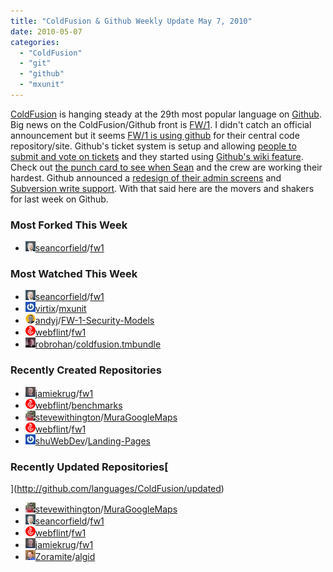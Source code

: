 ```yaml
---
title: "ColdFusion & Github Weekly Update May 7, 2010"
date: 2010-05-07
categories: 
  - "ColdFusion"
  - "git"
  - "github"
  - "mxunit"
---
```


[ColdFusion](http://en.wikipedia.org/wiki/ColdFusion) is hanging steady at the 29th most popular language on [Github](http://github.com/). Big news on the ColdFusion/Github front is [FW/1](http://fw1.riaforge.org/). I didn't catch an official announcement but it seems [FW/1 is using github](http://github.com/seancorfield/fw1) for their central code repository/site. Github's ticket system is setup and allowing [people to submit and vote on tickets](http://github.com/seancorfield/fw1/issues) and they started using [Github's wiki feature](http://wiki.github.com/seancorfield/fw1/). Check out [the punch card to see when Sean](http://github.com/seancorfield/fw1/graphs/punch_card) and the crew are working their hardest. Github announced a [redesign of their admin screens](http://github.com/blog/646-redesigned-repository-admin-screens) and [Subversion write support](http://github.com/blog/644-subversion-write-support). With that said here are the movers and shakers for last week on Github.

### Most Forked This Week

- ![](images/9354eec0679e2d3b36b77ff62165f717)[seancorfield](http://github.com/seancorfield)/[fw1](http://github.com/seancorfield/fw1)

### Most Watched This Week

- ![](images/9354eec0679e2d3b36b77ff62165f717)[seancorfield](http://github.com/seancorfield)/[fw1](http://github.com/seancorfield/fw1)
- ![](images/daf9558a873d0e6fd5c51de42ffeea9b)[virtix](http://github.com/virtix)/[mxunit](http://github.com/virtix/mxunit)
- ![](images/0df984eee13ba93b5eefcde916537d9a)[andyj](http://github.com/andyj)/[FW-1-Security-Models](http://github.com/andyj/FW-1-Security-Models)
- ![](images/dae6ae9ff5fa99d918cedf67648ae038)[webflint](http://github.com/webflint)/[fw1](http://github.com/webflint/fw1)
- ![](images/8890568891105c446217c2b86458ce8e)[robrohan](http://github.com/robrohan)/[coldfusion.tmbundle](http://github.com/robrohan/coldfusion.tmbundle)

### Recently Created Repositories

- ![](images/a5726130adfafdb2c890149a070b827d)[jamiekrug](http://github.com/jamiekrug)/[fw1](http://github.com/jamiekrug/fw1)
- ![](images/dae6ae9ff5fa99d918cedf67648ae038)[webflint](http://github.com/webflint)/[benchmarks](http://github.com/webflint/benchmarks)
- ![](images/6f480895b9398e5cbc4e92189ed8f576)[stevewithington](http://github.com/stevewithington)/[MuraGoogleMaps](http://github.com/stevewithington/MuraGoogleMaps)
- ![](images/dae6ae9ff5fa99d918cedf67648ae038)[webflint](http://github.com/webflint)/[fw1](http://github.com/webflint/fw1)
- ![](images/f21fb88b0f2dc9476750526485bad961)[shuWebDev](http://github.com/shuWebDev)/[Landing-Pages](http://github.com/shuWebDev/Landing-Pages)

### Recently Updated Repositories[  
](http://github.com/languages/ColdFusion/updated)

- ![](images/6f480895b9398e5cbc4e92189ed8f576)[stevewithington](http://github.com/stevewithington)/[MuraGoogleMaps](http://github.com/stevewithington/MuraGoogleMaps)
- ![](images/9354eec0679e2d3b36b77ff62165f717)[seancorfield](http://github.com/seancorfield)/[fw1](http://github.com/seancorfield/fw1)
- ![](images/dae6ae9ff5fa99d918cedf67648ae038)[webflint](http://github.com/webflint)/[fw1](http://github.com/webflint/fw1)
- ![](images/a5726130adfafdb2c890149a070b827d)[jamiekrug](http://github.com/jamiekrug)/[fw1](http://github.com/jamiekrug/fw1)
- ![](images/87649c32c60eede49adf4af87e1aa2ac)[Zoramite](http://github.com/Zoramite)/[algid](http://github.com/Zoramite/algid)
